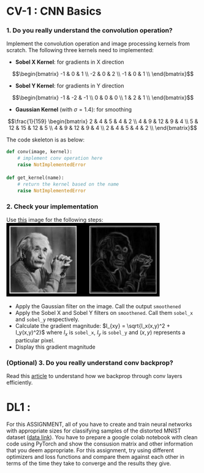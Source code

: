# CV-1 : CNN Basics
### 1. Do you really understand the convolution operation?

Implement the convolution operation and image processing kernels from scratch. The following three kernels need to implemented:

- **Sobel X Kernel**: for gradients in X direction

$$\begin{bmatrix}
-1 & 0 & 1 \\
-2 & 0 & 2 \\
-1 & 0 & 1 \\
\end{bmatrix}$$

- **Sobel Y Kernel**: for gradients in Y direction

$$\begin{bmatrix}
-1 & -2 & -1 \\
0 & 0 & 0 \\
1 & 2 & 1 \\
\end{bmatrix}$$

- **Gaussian Kernel** (with $\sigma = 1.4$): for smoothing

$$\frac{1}{159}
\begin{bmatrix}
2 & 4  & 5  & 4  & 2 \\
4 & 9  & 12 & 9  & 4 \\
5 & 12 & 15 & 12 & 5 \\
4 & 9  & 12 & 9  & 4 \\
2 & 4  & 5  & 4  & 2 \\
\end{bmatrix}$$

The code skeleton is as below:

```python
def conv(image, kernel):
    # implement conv operation here
    raise NotImplementedError
    
def get_kernel(name):
    # return the kernel based on the name
    raise NotImplementedError
```

### 2. Check your implementation

Use [this](./assets/final.jpg) image for the following steps:
<img src="./assets/final.jpg" width="400">
- Apply the Gaussian filter on the image. Call the output `smoothened`
- Apply the Sobel X and Sobel Y filters on `smoothened`. Call them `sobel_x` and `sobel_y` respectively.
- Calculate the gradient magnitude: $I_{xy} = \sqrt{I_x(x,y)^2 + I_y(x,y)^2}$ where $I_x$ is `sobel_x`, $I_y$ is `sobel_y` and $(x, y)$ represents a particular pixel.
- Display this gradient magnitude



### (Optional) 3. Do you really understand conv backprop?

Read this [article](https://johnwlambert.github.io/conv-backprop/) to understand how we backprop through conv layers efficiently.




# DL1 :

For this  ASSIGNMENT, all of you have to create and train neural networks with appropriate sizes for classifying samples of the distorted MNIST dataset ([data link](https://www.kaggle.com/code/babbler/mnist-data-augmentation-with-elastic-distortion/data)). You have to prepare a google colab notebook with clean code using PyTorch and show the consusion matrix and other information that you deem appropriate. For this assignment, try using different optimizers and loss functions and compare them against each other in terms of the time they take to converge and the results they give.